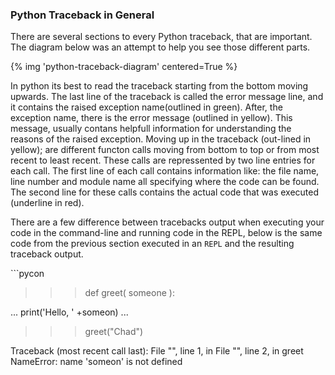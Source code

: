 ### Python Traceback in General

There are several sections to every Python traceback, that are important. The diagram below was an attempt to help you see those different parts.

{% img 'python-traceback-diagram' centered=True %}

In python its best to read the traceback starting from the bottom moving upwards. 
The last line of the traceback is called the error message line, and it contains the raised exception name(outlined in green). 
After, the exception name, there is the error message (outlined in yellow). 
This message, usually contans helpfull information for understanding the reasons of the raised exception. 
Moving up in the traceback (out-lined in yellow); are different functon calls moving from bottom to top or from most recent to least recent. 
These calls are repressented by two line entries for each call. 
The first line of each call contains information like: the file name, line number and module name all specifying where the code can be found. The second line for these calls contains the actual code that was executed (underline in red).

There are a few difference between tracebacks output when executing your code in the command-line and running code in the REPL, below is the same code from the previous section executed in an `REPL` and the resulting traceback output.

\```pycon
>>> def greet( someone ):
>>>
...   print('Hello, ' +someon)
... 
>>> greet("Chad")

Traceback (most recent call last):
  File "", line 1, in 
  File "", line 2, in greet
NameError: name 'someon' is not defined
```
